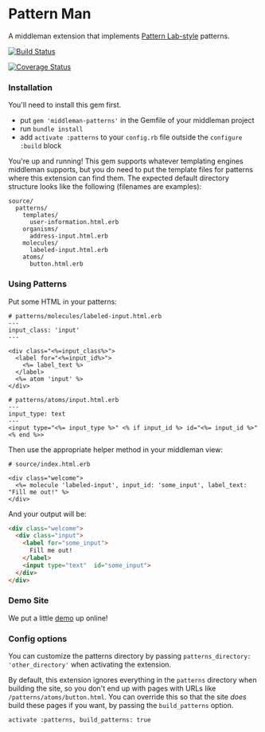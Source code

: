 # Pattern Man
A middleman extension that implements [Pattern Lab-style](http://patternlab.io) patterns.


[![Build Status](https://travis-ci.org/beardedstudio/middleman-patterns.svg?branch=develop)](https://travis-ci.org/beardedstudio/middleman-patterns)

[![Coverage Status](https://coveralls.io/repos/beardedstudio/middleman-patterns/badge.svg?branch=develop)](https://coveralls.io/r/beardedstudio/middleman-patterns?branch=develop)

### Installation

You'll need to install this gem first.

* put `gem 'middleman-patterns'` in the Gemfile of your middleman project
* run `bundle install`
* add `activate :patterns` to your `config.rb` file outside the `configure :build` block


You're up and running! This gem supports whatever templating engines middleman supports, but you do need to put the template files for patterns where this extension can find them. The expected default directory structure looks like the following (filenames are examples):

```
source/
  patterns/
    templates/
      user-information.html.erb
    organisms/
      address-input.html.erb
    molecules/
      labeled-input.html.erb
    atoms/
      button.html.erb
```

### Using Patterns

Put some HTML in your patterns:

```html+ruby
# patterns/molecules/labeled-input.html.erb
---
input_class: 'input'
---

<div class="<%=input_class%>">
  <label for="<%=input_id%>">
    <%= label_text %>
  </label>
  <%= atom 'input' %>
</div>
```

```html+ruby
# patterns/atoms/input.html.erb
---
input_type: text
---
<input type="<%= input_type %>" <% if input_id %> id="<%= input_id %>" <% end %>>
```

Then use the appropriate helper method in your middleman view:

```html+ruby
# source/index.html.erb

<div class="welcome">
  <%= molecule 'labeled-input', input_id: 'some_input', label_text: "Fill me out!" %>
</div>
```

And your output will be:

```html
<div class="welcome">
  <div class="input">
    <label for="some_input">
      Fill me out!
    </label>
    <input type="text"  id="some_input">
  </div>
</div>
```

### Demo Site
We put a little [demo](http://beardedstudio.github.io/middleman-patterns/) up online!

### Config options

You can customize the patterns directory by passing `patterns_directory: 'other_directory'` when activating the extension.

By default, this extension ignores everything in the `patterns` directory when building the site, so you don't end up with pages with URLs like `/patterns/atoms/button.html`. You can override this so that the site *does* build these pages if you want, by passing the `build_patterns` option.

`activate :patterns, build_patterns: true`
